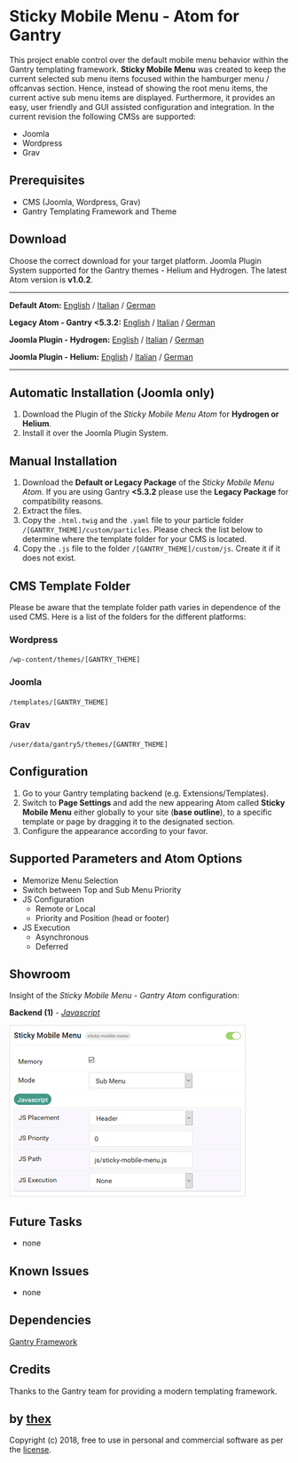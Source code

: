 # Sticky Mobile Menu - Atom for Gantry
This project enable control over the default mobile menu behavior within the Gantry templating framework. **Sticky Mobile Menu** was created to keep the current selected sub menu items focused within the hamburger menu / offcanvas section. Hence, instead of showing the root menu items, the current active sub menu items are displayed. Furthermore, it provides an easy, user friendly and GUI assisted configuration and integration. In the current revision the following CMSs are supported:
* Joomla
* Wordpress
* Grav

## Prerequisites
* CMS (Joomla, Wordpress, Grav)
* Gantry Templating Framework and Theme

## Download
Choose the correct download for your target platform. Joomla Plugin System supported for the Gantry themes - Helium and Hydrogen. The latest Atom version is **v1.0.2**.
___
**Default Atom:**
[English](https://github.com/thexmanxyz/Sticky-Mobile-Menu-Gantry/releases/download/v1.0.2/smm.atom.only.EN.v1.0.2.zip) / [Italian](https://github.com/thexmanxyz/Sticky-Mobile-Menu-Gantry/releases/download/v1.0.2/smm.atom.only.IT.v1.0.2.zip) / [German](https://github.com/thexmanxyz/Sticky-Mobile-Menu-Gantry/releases/download/v1.0.2/smm.atom.only.DE.v1.0.2.zip)

**Legacy Atom - Gantry <5.3.2:**
[English](https://github.com/thexmanxyz/Sticky-Mobile-Menu-Gantry/releases/download/v1.0.2/smm.atom.only.legacy.EN.v1.0.2.zip) / [Italian](https://github.com/thexmanxyz/Sticky-Mobile-Menu-Gantry/releases/download/v1.0.2/smm.atom.only.legacy.IT.v1.0.2.zip) / [German](https://github.com/thexmanxyz/Sticky-Mobile-Menu-Gantry/releases/download/v1.0.2/smm.atom.only.legacy.DE.v1.0.2.zip)

**Joomla Plugin - Hydrogen:**
[English](https://github.com/thexmanxyz/Sticky-Mobile-Menu-Gantry/releases/download/v1.0.2/smm.j3.hydrogen.EN.v1.0.2.zip) / [Italian](https://github.com/thexmanxyz/Sticky-Mobile-Menu-Gantry/releases/download/v1.0.2/smm.j3.hydrogen.IT.v1.0.2.zip) / [German](https://github.com/thexmanxyz/Sticky-Mobile-Menu-Gantry/releases/download/v1.0.2/smm.j3.hydrogen.DE.v1.0.2.zip)

**Joomla Plugin - Helium:**
[English](https://github.com/thexmanxyz/Sticky-Mobile-Menu-Gantry/releases/download/v1.0.2/smm.j3.helium.EN.v1.0.2.zip) / [Italian](https://github.com/thexmanxyz/Sticky-Mobile-Menu-Gantry/releases/download/v1.0.2/smm.j3.helium.IT.v1.0.2.zip) / [German](https://github.com/thexmanxyz/Sticky-Mobile-Menu-Gantry/releases/download/v1.0.2/smm.j3.helium.DE.v1.0.2.zip)
___

## Automatic Installation (Joomla only)
1. Download the Plugin of the *Sticky Mobile Menu Atom* for **Hydrogen or Helium**.
2. Install it over the Joomla Plugin System.

## Manual Installation
1. Download the **Default or Legacy Package** of the *Sticky Mobile Menu Atom*. If you are using Gantry **<5.3.2** please use the **Legacy Package** for compatibility reasons.
2. Extract the files.
3. Copy the `.html.twig` and the `.yaml` file to your particle folder `/[GANTRY_THEME]/custom/particles`. Please check the list below to determine where the template folder for your CMS is located.
4. Copy the `.js` file to the folder `/[GANTRY_THEME]/custom/js`. Create it if it does not exist.

## CMS Template Folder
Please be aware that the template folder path varies in dependence of the used CMS. Here is a list of the folders for the different platforms:

### Wordpress
`/wp-content/themes/[GANTRY_THEME]`

### Joomla
`/templates/[GANTRY_THEME]`

### Grav
`/user/data/gantry5/themes/[GANTRY_THEME]`

## Configuration
1. Go to your Gantry templating backend (e.g. Extensions/Templates).
2. Switch to **Page Settings** and add the new appearing Atom called **Sticky Mobile Menu** either globally to your site (**base outline**), to a specific template or page by dragging it to the designated section.
3. Configure the appearance according to your favor.

## Supported Parameters and Atom Options
* Memorize Menu Selection
* Switch between Top and Sub Menu Priority
* JS Configuration
  * Remote or Local
  * Priority and Position (head or footer)
* JS Execution
  * Asynchronous
  * Deferred

## Showroom
Insight of the *Sticky Mobile Menu - Gantry Atom* configuration:

**Backend (1)** - *[Javascript](/screenshots/backend_js.png)*

![1](/screenshots/backend_js.png)

## Future Tasks
* none

## Known Issues
* none

## Dependencies
[Gantry Framework](http://gantry.org/)

## Credits
Thanks to the Gantry team for providing a modern templating framework.

## by [thex](https://github.com/thexmanxyz)
Copyright (c) 2018, free to use in personal and commercial software as per the [license](/LICENSE.md).
